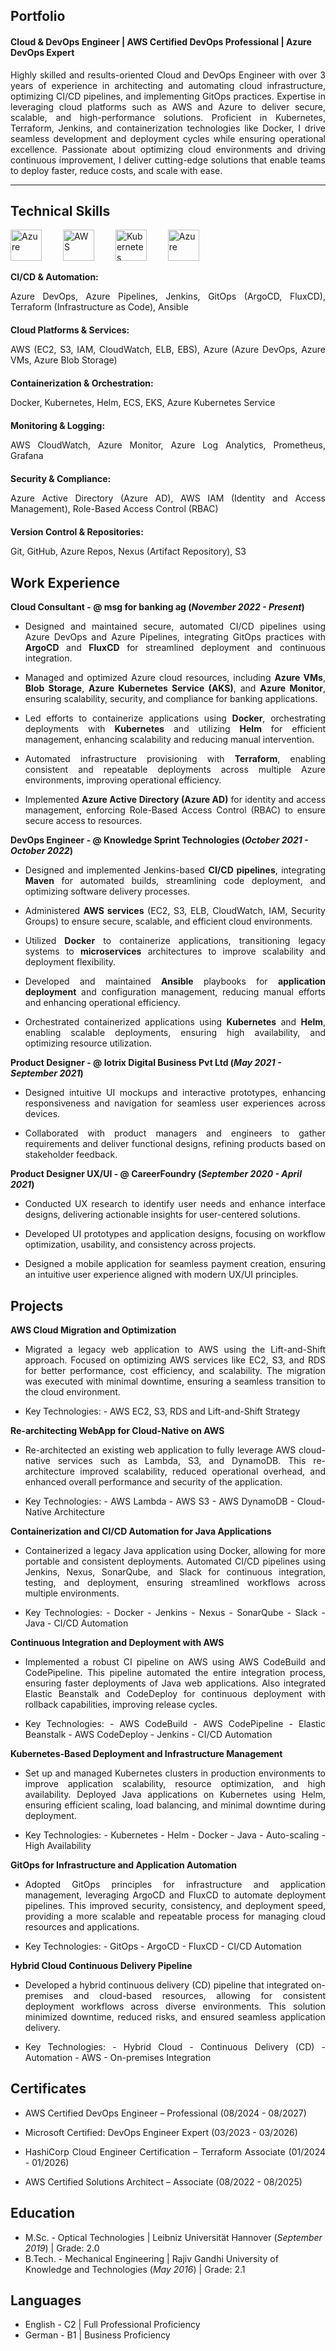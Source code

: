## Portfolio

#### Cloud & DevOps Engineer | AWS Certified DevOps Professional | Azure DevOps Expert

<p align='justify'>Highly skilled and results-oriented Cloud and DevOps Engineer with over 3 years of experience in architecting and automating cloud infrastructure, optimizing CI/CD pipelines, and implementing GitOps practices. Expertise in leveraging cloud platforms such as AWS and Azure to deliver secure, scalable, and high-performance solutions. Proficient in Kubernetes, Terraform, Jenkins, and containerization technologies like Docker, I drive seamless development and deployment cycles while ensuring operational excellence. Passionate about optimizing cloud environments and driving continuous improvement, I deliver cutting-edge solutions that enable teams to deploy faster, reduce costs, and scale with ease.</p>

---

## Technical Skills
<p align='justify'>
  <img src="https://upload.wikimedia.org/wikipedia/commons/a/a8/Microsoft_Azure_Logo.svg" alt="Azure" width="auto" height="50" style="margin-right: 30px;"/>
  <img src="https://upload.wikimedia.org/wikipedia/commons/9/93/Amazon_Web_Services_Logo.svg" alt="AWS" width="auto" height="50" style="margin-right: 30px;"/>
  <img src="https://upload.wikimedia.org/wikipedia/commons/3/39/Kubernetes_logo_without_workmark.svg" alt="Kubernetes" width="auto" height="50" style="margin-right: 30px;"/>
  <img src="https://upload.wikimedia.org/wikipedia/commons/0/04/Terraform_Logo.svg" alt="Azure" width="auto" height="50" style="margin-right: 30px;"/>
  
</p>


<div style="margin-bottom: 20px;">
    <strong>CI/CD & Automation:</strong>
    <p align="justify">Azure DevOps, Azure Pipelines, Jenkins, GitOps (ArgoCD, FluxCD), Terraform (Infrastructure as Code), Ansible</p>
</div>

<div style="margin-bottom: 20px;">
    <strong>Cloud Platforms & Services:</strong>
    <p align="justify">AWS (EC2, S3, IAM, CloudWatch, ELB, EBS), Azure (Azure DevOps, Azure VMs, Azure Blob Storage)</p>
</div>

<div style="margin-bottom: 20px;">
    <strong>Containerization & Orchestration:</strong>
    <p align="justify">Docker, Kubernetes, Helm, ECS, EKS, Azure Kubernetes Service</p>
</div>

<div style="margin-bottom: 20px;">
    <strong>Monitoring & Logging:</strong>
    <p align="justify">AWS CloudWatch, Azure Monitor, Azure Log Analytics, Prometheus, Grafana</p>
</div>

<div style="margin-bottom: 20px;">
    <strong>Security & Compliance:</strong>
    <p align="justify">Azure Active Directory (Azure AD), AWS IAM (Identity and Access Management), Role-Based Access Control (RBAC)</p>
</div>

<div style="margin-bottom: 20px;">
    <strong>Version Control & Repositories:</strong>
    <p align="justify">Git, GitHub, Azure Repos, Nexus (Artifact Repository), S3</p>
</div>


## Work Experience
**Cloud Consultant -  @ msg for banking ag (_November 2022 - Present_)**
<ul>
  <li><p align='justify'> Designed and maintained secure, automated CI/CD pipelines using Azure DevOps and Azure Pipelines, integrating GitOps practices with <strong>ArgoCD</strong> and <strong>FluxCD</strong> for streamlined deployment and continuous integration. </p></li>
  <li><p align='justify'> Managed and optimized Azure cloud resources, including <strong>Azure VMs</strong>, <strong>Blob Storage</strong>, <strong>Azure Kubernetes Service (AKS)</strong>, and <strong>Azure Monitor</strong>, ensuring scalability, security, and compliance for banking applications. </p></li>
  <li><p align='justify'> Led efforts to containerize applications using <strong>Docker</strong>, orchestrating deployments with <strong>Kubernetes</strong> and utilizing <strong>Helm</strong> for efficient management, enhancing scalability and reducing manual intervention. </p></li>
  <li><p align='justify'> Automated infrastructure provisioning with <strong>Terraform</strong>, enabling consistent and repeatable deployments across multiple Azure environments, improving operational efficiency. </p></li>
  <li><p align='justify'> Implemented <strong>Azure Active Directory (Azure AD)</strong> for identity and access management, enforcing Role-Based Access Control (RBAC) to ensure secure access to resources. </p></li>
</ul>


**DevOps Engineer -  @ Knowledge Sprint Technologies (_October 2021 - October 2022_)**
<ul>
  <li><p align='justify'> Designed and implemented Jenkins-based <strong>CI/CD pipelines</strong>, integrating <strong>Maven</strong> for automated builds, streamlining code deployment, and optimizing software delivery processes. </p></li>
  <li><p align='justify'> Administered <strong>AWS services</strong> (EC2, S3, ELB, CloudWatch, IAM, Security Groups) to ensure secure, scalable, and efficient cloud environments. </p></li>
  <li><p align='justify'> Utilized <strong>Docker</strong> to containerize applications, transitioning legacy systems to <strong>microservices</strong> architectures to improve scalability and deployment flexibility. </p></li>
  <li><p align='justify'> Developed and maintained <strong>Ansible</strong> playbooks for <strong>application deployment</strong> and configuration management, reducing manual efforts and enhancing operational efficiency. </p></li>
  <li><p align='justify'> Orchestrated containerized applications using <strong>Kubernetes</strong> and <strong>Helm</strong>, enabling scalable deployments, ensuring high availability, and optimizing resource utilization. </p></li>
</ul>


**Product Designer - @ Iotrix Digital Business Pvt Ltd (_May 2021 - September 2021_)**
<ul>
  <li><p align='justify'> Designed intuitive UI mockups and interactive prototypes, enhancing responsiveness and navigation for seamless user experiences across devices. </p></li>
  <li><p align='justify'> Collaborated with product managers and engineers to gather requirements and deliver functional designs, refining products based on stakeholder feedback. </p></li>
</ul>

**Product Designer UX/UI - @ CareerFoundry (_September 2020 - April 2021_)**
<ul>
  <li><p align='justify'> Conducted UX research to identify user needs and enhance interface designs, delivering actionable insights for user-centered solutions. </p></li>
  <li><p align='justify'> Developed UI prototypes and application designs, focusing on workflow optimization, usability, and consistency across projects. </p></li>
  <li><p align='justify'> Designed a mobile application for seamless payment creation, ensuring an intuitive user experience aligned with modern UX/UI principles. </p></li>
</ul>

## Projects
**AWS Cloud Migration and Optimization**
 
- <p align='justify'>Migrated a legacy web application to AWS using the Lift-and-Shift approach. Focused on optimizing AWS services like EC2, S3, and RDS for better performance, cost efficiency, and scalability. The migration was executed with minimal downtime, ensuring a seamless transition to the cloud environment.</p>
- <p align='justify'>Key Technologies:  - AWS EC2, S3, RDS and Lift-and-Shift Strategy </p>

**Re-architecting WebApp for Cloud-Native on AWS**


- <p align='justify'>Re-architected an existing web application to fully leverage AWS cloud-native services such as Lambda, S3, and DynamoDB. This re-architecture improved scalability, reduced operational overhead, and enhanced overall performance and security of the application.</p>

- <p align='justify'>Key Technologies:  - AWS Lambda  - AWS S3  - AWS DynamoDB  - Cloud-Native Architecture </p>

**Containerization and CI/CD Automation for Java Applications**
 
- <p align='justify'>Containerized a legacy Java application using Docker, allowing for more portable and consistent deployments. Automated CI/CD pipelines using Jenkins, Nexus, SonarQube, and Slack for continuous integration, testing, and deployment, ensuring streamlined workflows across multiple environments.</p>

- <p align='justify'>Key Technologies:  - Docker  - Jenkins  - Nexus  - SonarQube  - Slack  - Java  - CI/CD Automation </p>

**Continuous Integration and Deployment with AWS**
  
- <p align='justify'>Implemented a robust CI pipeline on AWS using AWS CodeBuild and CodePipeline. This pipeline automated the entire integration process, ensuring faster deployments of Java web applications. Also integrated Elastic Beanstalk and CodeDeploy for continuous deployment with rollback capabilities, improving release cycles.</p>

- <p align='justify'>Key Technologies:  - AWS CodeBuild  - AWS CodePipeline  - Elastic Beanstalk  - AWS CodeDeploy  - Jenkins  - CI/CD Automation </p>

**Kubernetes-Based Deployment and Infrastructure Management**
 
- <p align='justify'>Set up and managed Kubernetes clusters in production environments to improve application scalability, resource optimization, and high availability. Deployed Java applications on Kubernetes using Helm, ensuring efficient scaling, load balancing, and minimal downtime during deployment.</p>

- <p align='justify'>Key Technologies:  - Kubernetes  - Helm  - Docker  - Java  - Auto-scaling  - High Availability </p>

**GitOps for Infrastructure and Application Automation**
 
- <p align='justify'>Adopted GitOps principles for infrastructure and application management, leveraging ArgoCD and FluxCD to automate deployment pipelines. This improved security, consistency, and deployment speed, providing a more scalable and repeatable process for managing cloud resources and applications.</p>

- <p align='justify'>Key Technologies:  - GitOps  - ArgoCD  - FluxCD  - CI/CD Automation </p>

**Hybrid Cloud Continuous Delivery Pipeline**
  
- <p align='justify'>Developed a hybrid continuous delivery (CD) pipeline that integrated on-premises and cloud-based resources, allowing for consistent deployment workflows across diverse environments. This solution minimized downtime, reduced risks, and ensured seamless application delivery. </p>

- <p align='justify'>Key Technologies:  - Hybrid Cloud  - Continuous Delivery (CD)  - Automation  - AWS  - On-premises Integration </p>

## Certificates
<ul>
  <li><p align='justify'> AWS Certified DevOps Engineer – Professional (08/2024 - 08/2027) </p></li>
  <li><p align='justify'> Microsoft Certified: DevOps Engineer Expert (03/2023 - 03/2026) </p></li>
  <li><p align='justify'> HashiCorp Cloud Engineer Certification – Terraform Associate (01/2024 - 01/2026) </p></li>
  <li><p align='justify'> AWS Certified Solutions Architect – Associate (08/2022 - 08/2025) </p></li>
</ul>

## Education
- M.Sc. - Optical Technologies | Leibniz Universität Hannover (_September 2019_)  |  Grade: 2.0				       		
- B.Tech. - Mechanical Engineering | Rajiv Gandhi University of Knowledge and Technologies (_May 2016_)  |  Grade: 2.1


## Languages
- English - C2 | Full Professional Proficiency
- German - B1 | Business Proficiency
